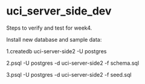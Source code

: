 # uci_server_side_dev
Steps to verify and test for week4.

Install new database and sample data:

1.createdb uci-server-side2 -U postgres

2.psql -U postgres -d uci-server-side2 -f schema.sql

3.psql -U postgres -d uci-server-side2 -f seed.sql

